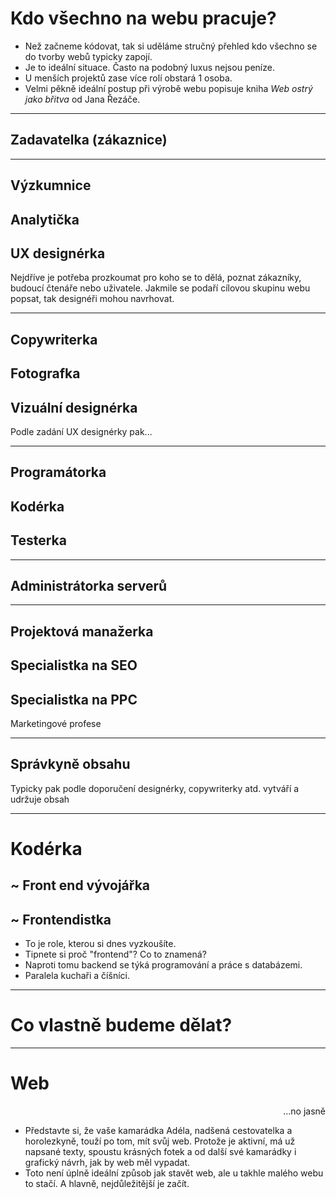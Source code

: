<!-- .slide: data-state="c-slide-inter" -->

# Kdo všechno na webu pracuje?

>>>
- Než začneme kódovat, tak si uděláme stručný přehled kdo všechno se do tvorby webů typicky zapojí.
- Je to ideální situace. Často na podobný luxus nejsou peníze.
- U menších projektů zase více rolí obstará 1 osoba.
- Velmi pěkně ideální postup při výrobě webu popisuje kniha _Web ostrý jako břitva_ od Jana Řezáče.

---

## Zadavatelka (zákaznice)

---

## Výzkumnice
## Analytička
## UX designérka

>>>

Nejdříve je potřeba prozkoumat pro koho se to dělá, poznat zákazníky, budoucí čtenáře nebo uživatele. Jakmile se podaří cílovou skupinu webu popsat, tak designéři mohou navrhovat.

---

## Copywriterka
## Fotografka
## Vizuální designérka

>>>
Podle zadání UX designérky pak...

---

## Programátorka
## Kodérka
## Testerka

---

## Administrátorka serverů

---

## Projektová manažerka
## Specialistka na SEO
## Specialistka na PPC

>>>
Marketingové profese

---

## Správkyně obsahu

>>>
Typicky pak podle doporučení designérky, copywriterky atd. vytváří a udržuje obsah

---

# Kodérka
## ~ Front end vývojářka
## ~ Frontendistka

>>>
* To je role, kterou si dnes vyzkoušíte.
* Tipnete si proč "frontend"? Co to znamená?
* Naproti tomu backend se týká programování a práce s databázemi.
* Paralela kuchaři a číšníci.

---

# Co vlastně budeme dělat?

---

# Web

<p class="c-text-md fragment" data-fragment-index="10" style="text-align: right">
    …no jasně
</p>

>>>
* Představte si, že vaše kamarádka Adéla, nadšená cestovatelka a horolezkyně,  touží po tom, mít svůj web. Protože je aktivní, má už napsané texty, spoustu krásných fotek a od další své kamarádky i grafický návrh, jak by web měl vypadat.
* Toto není úplně ideální způsob jak stavět web, ale u takhle malého webu to stačí. A hlavně, nejdůležitější je začít.

